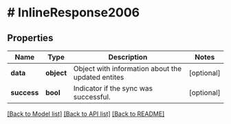# # InlineResponse2006

## Properties

Name | Type | Description | Notes
------------ | ------------- | ------------- | -------------
**data** | **object** | Object with information about the updated entites | [optional]
**success** | **bool** | Indicator if the sync was successful. | [optional]

[[Back to Model list]](../../README.md#models) [[Back to API list]](../../README.md#endpoints) [[Back to README]](../../README.md)
